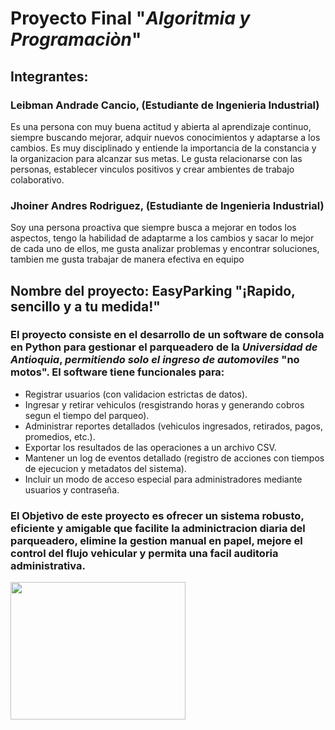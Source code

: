 
# Proyecto Final "*Algoritmia y Programaciòn*"


## Integrantes:

### Leibman Andrade Cancio, (Estudiante de Ingenieria Industrial)
Es una persona con muy buena actitud y abierta al aprendizaje continuo, siempre buscando mejorar, adquir nuevos conocimientos y adaptarse a los cambios. Es muy disciplinado y entiende la importancia de la constancia y la organizacion para alcanzar sus metas. Le gusta relacionarse con las personas, establecer vinculos positivos y crear ambientes de trabajo colaborativo.

### Jhoiner Andres Rodriguez, (Estudiante de Ingenieria Industrial)
Soy una persona proactiva que siempre busca a mejorar en todos los aspectos, tengo la habilidad de adaptarme a los cambios y sacar lo mejor de cada uno de ellos, me gusta analizar problemas y encontrar soluciones, tambien me gusta trabajar de manera efectiva en equipo

## Nombre del proyecto: EasyParking "¡Rapido, sencillo y a tu medida!"
### El proyecto consiste en el desarrollo de un software de consola en Python para gestionar el parqueadero de la *Universidad de Antioquia*, *permitiendo solo el ingreso de automoviles* "no motos". El software tiene funcionales para:
* Registrar usuarios (con validacion estrictas de datos).
* Ingresar y retirar vehiculos (resgistrando horas y generando cobros segun el tiempo del parqueo).
* Administrar reportes detallados (vehiculos ingresados, retirados, pagos, promedios, etc.).
* Exportar los resultados de las operaciones a un archivo CSV.
* Mantener un log de eventos detallado (registro de acciones con tiempos de ejecucion y metadatos del sistema).
* Incluir un modo de acceso especial para administradores mediante usuarios y contraseña.

### El Objetivo de este proyecto es ofrecer un sistema robusto, eficiente y amigable que facilite la adminictracion diaria del parqueadero, elimine la gestion manual en papel, mejore el control del flujo vehicular y permita una facil auditoria administrativa.


  <img width="280" height="220" src="https://i.postimg.cc/Qt3MNscL/Logo-Easyparking.jpg)](https://postimg.cc/KK0bQ69Q"> 
  
  
                     
  
         

                                                      
